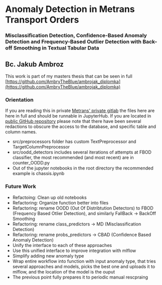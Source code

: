 # Anomaly Detection in Metrans Transport Orders
### Misclassification Detection, Confidence-Based Anomaly Detection and Frequency-Based Outlier Detection with Back-off Smoothing in Textual Tabular Data
## Bc. Jakub Ambroz

This work is part of my masters thesis that can be seen in full [https://github.com/AmbryTheBlue/ambrojak_diplomka](https://github.com/AmbryTheBlue/ambrojak_diplomka)

### Orientation
If you are reading this in private [Metrans' private gitlab](https://gitlab.cloud.codenow.com/codenow/metrans-cz/order-anomaly-detection) the files here are here in full and should be runnable in JupyterHub. If you are located in [public GitHub repository](https://github.com/AmbryTheBlue/ambrojak_diplomka_code) please note that there have been several redactions to obscure the access to the database, and specific table and column names.

* src/preprocessors folder has custom TextPreprocessor and TargetColumnPreprocessor
* src/oodd_detectors includes several iterations of attempts at FBOD classifier, the most recommended (and most recent) are in counter_OODD.py
* Out of the jupyter notebooks in the root directory the recommended example is chassis.ipynb

### Future Work
* Refactoing: Clean up old notebooks
* Refactoring: Organize function better into files
* Refactoring: rename OODD (Out Of Distribtution Detectors) to FBOD (Frequency Based Otlier Detection), and similarly FallBack -> BackOff Smoothing
* Refactoring: rename class_predictors -> MD (Misclassification Detection)
* Refactoring: rename probs_predictors -> CBAD (Confidence Based Anomaly Detection)
* Unify the interface to each of these approaches
* Use this unified interface to improve integration with mlflow
* Simplify adding new anomaly type
* Wrap entire workflow into function with input anomaly type, that tries several approaches and models, picks the best one and uploads it to mlflow, and the location of the model is the ouput
* The previous point fully prepares it to periodic manual rescpraing
